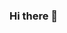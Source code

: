 ### Hi there 👋

<!--
**SasidharMankala/SasidharMankala** is a ✨ _special_ ✨ repository because its `README.md` (this file) appears on your GitHub profile.

Here are some ideas to get you started:

- 🔭 I’m currently working on ... somehting big
- 🌱 I’m currently learning ... everthing
- 📫 How to reach me: ... mankala.sasidhar@gmail.com
- 😄 Pronouns: ... he/him
-->
